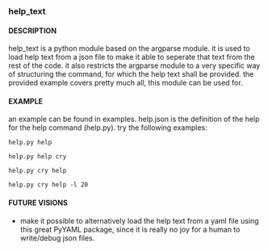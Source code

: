 ### help\_text 

#### DESCRIPTION

help\_text is a python module based on the argparse module. it is used to
load help text from a json file to make it able to seperate that text from the
rest of the code. it also restricts the argparse module to a very specific way
of structuring the command, for which the help text shall be provided. the
provided example covers pretty much all, this module can be used for.

#### EXAMPLE

an example can be found in examples. help.json is the definition of the help for the help command (help.py). try the following examples:

    help.py help

    help.py help cry

    help.py cry help

    help.py cry help -l 20

#### FUTURE VISIONS

- make it possible to alternatively load the help text from a yaml file using
  this great PyYAML package, since it is really no joy for a human to
  write/debug json files.
